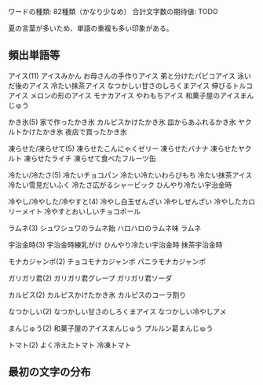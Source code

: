 ワードの種類: 82種類（かなり少なめ）
合計文字数の期待値: TODO

夏の言葉が多いため、単語の重複も多い印象がある。

## 頻出単語等

アイス(11)
  アイスみかん
  お母さんの手作りアイス
  弟と分けたパピコアイス
  泳いだ後のアイス
  冷たい抹茶アイス
  なつかしい甘さのしろくまアイス
  伸びるトルコアイス
  メロンの形のアイス
  モナカアイス
  やわもちアイス
  和菓子屋のアイスまんじゅう

かき氷(5)
  家で作ったかき氷
  カルピスかけたかき氷
  皿からあふれるかき氷
  ヤクルトかけたかき氷
  夜店で買ったかき氷

凍らせた/凍らせて(5)
  凍らせたこんにゃくゼリー
  凍らせたバナナ
  凍らせたヤクルト
  凍らせたライチ
  凍らせて食べたフルーツ缶

冷たい/冷たさ(5)
  冷たいチョコパン
  冷たい冷たいわらびもち
  冷たい抹茶アイス
  冷たい雪見だいふく
  冷たさ広がるシャービック
  ひんやり冷たい宇治金時

冷やし/冷やした/冷やすと(4)
  冷やし白玉ぜんざい
  冷やしぜんざい
  冷やしたカロリーメイト
  冷やすとおいしいチョコボール

ラムネ(3)
  シュワシュワのラムネ飴
  ハロハロのラムネ味
  ラムネ

宇治金時(3)
  宇治金時練乳がけ
  ひんやり冷たい宇治金時
  抹茶宇治金時

モナカジャンボ(2)
  チョコモナカジャンボ
  バニラモナカジャンボ

ガリガリ君(2)
  ガリガリ君グレープ
  ガリガリ君ソーダ

カルピス(2)
  カルピスかけたかき氷
  カルピスのコーラ割り

なつかしい(2)
  なつかしい甘さのしろくまアイス
  なつかしい冷やしアメ

まんじゅう(2)
  和菓子屋のアイスまんじゅう
  プルルン葛まんじゅう

トマト(2)
  よく冷えたトマト
  冷凍トマト

## 最初の文字の分布
